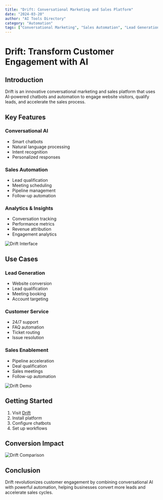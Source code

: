 ```yaml
---
title: "Drift: Conversational Marketing and Sales Platform"
date: "2024-03-20"
author: "AI Tools Directory"
category: "Automation"
tags: ["Conversational Marketing", "Sales Automation", "Lead Generation"]
---
```


# Drift: Transform Customer Engagement with AI

## Introduction

Drift is an innovative conversational marketing and sales platform that uses AI-powered chatbots and automation to engage website visitors, qualify leads, and accelerate the sales process.

## Key Features

### Conversational AI
- Smart chatbots
- Natural language processing
- Intent recognition
- Personalized responses

### Sales Automation
- Lead qualification
- Meeting scheduling
- Pipeline management
- Follow-up automation

### Analytics & Insights
- Conversation tracking
- Performance metrics
- Revenue attribution
- Engagement analytics

![Drift Interface](/imgs/drift/interface.jpg)

## Use Cases

### Lead Generation
- Website conversion
- Lead qualification
- Meeting booking
- Account targeting

### Customer Service
- 24/7 support
- FAQ automation
- Ticket routing
- Issue resolution

### Sales Enablement
- Pipeline acceleration
- Deal qualification
- Sales meetings
- Follow-up automation

![Drift Demo](/imgs/drift/demo.jpg)

## Getting Started

1. Visit [Drift](https://drift.com)
2. Install platform
3. Configure chatbots
4. Set up workflows

## Conversion Impact

![Drift Comparison](/imgs/drift/comparison.jpg)

## Conclusion

Drift revolutionizes customer engagement by combining conversational AI with powerful automation, helping businesses convert more leads and accelerate sales cycles. 